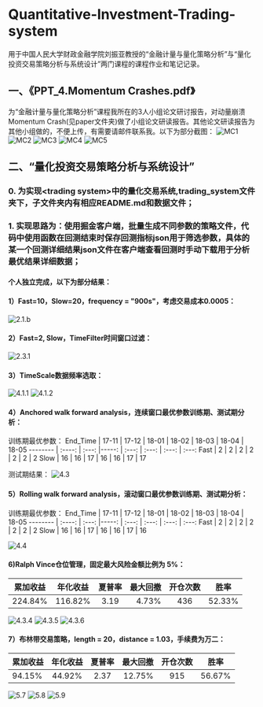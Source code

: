 # Quantitative-Investment-Trading-system
用于中国人民大学财政金融学院刘振亚教授的“金融计量与量化策略分析”与“量化投资交易策略分析与系统设计”两门课程的课程作业和笔记记录。

## 一、《PPT_4.Momentum Crashes.pdf》
为“金融计量与量化策略分析”课程我所在的3人小组论文研讨报告，对动量崩溃Momentum Crash(见paper文件夹)做了小组论文研读报告。其他论文研读报告为其他小组做的，不便上传，有需要请邮件联系我。以下为部分截图：
![MC1](https://github.com/xhlgogo/Quantitative-Investment-Trading-system/blob/master/paper/picture/MC1.PNG)
![MC2](https://github.com/xhlgogo/Quantitative-Investment-Trading-system/blob/master/paper/picture/MC2.PNG)
![MC3](https://github.com/xhlgogo/Quantitative-Investment-Trading-system/blob/master/paper/picture/MC3.PNG)
![MC4](https://github.com/xhlgogo/Quantitative-Investment-Trading-system/blob/master/paper/picture/MC4.PNG)
![MC5](https://github.com/xhlgogo/Quantitative-Investment-Trading-system/blob/master/paper/picture/MC5.PNG)

## 二、“量化投资交易策略分析与系统设计”
### 0. 为实现\<trading system>中的量化交易系统,trading_system文件夹下，子文件夹内有相应README.md和数据文件；
### 1. 实现思路为：使用掘金客户端，批量生成不同参数的策略文件，代码中使用函数在回测结束时保存回测指标json用于筛选参数，具体的某一个回测详细结果json文件在客户端查看回测时手动下载用于分析最优结果详细数据；
#### 个人独立完成，以下为部分结果：
#### 1）Fast=10，Slow=20，frequency = "900s"，考虑交易成本0.0005：
![2.1.b](https://github.com/xhlgogo/Quantitative-Investment-Trading-system/blob/master/trading_system/project2/2.1.b.png)
#### 2）Fast=2, Slow，TimeFilter时间窗口过滤：
![2.3.1](https://github.com/xhlgogo/Quantitative-Investment-Trading-system/blob/master/trading_system/project2/2.3.1.png)
#### 3）TimeScale数据频率选取：
![4.1.1](https://github.com/xhlgogo/Quantitative-Investment-Trading-system/blob/master/trading_system/project3/4.1.1.png)
![4.1.2](https://github.com/xhlgogo/Quantitative-Investment-Trading-system/blob/master/trading_system/project3/4.1.2.png)
#### 4）Anchored walk forward analysis，连续窗口最优参数训练期、测试期分析：
训练期最优参数：
End_Time |	17-11	| 17-12	| 18-01	| 18-02	| 18-03	| 18-04	| 18-05
-------- | :----: | :---: |-----: | :---: | :---: | :---: | :---:
Fast	   |    2   |   2   |   2   |    2  |   2   |  2    |  2
Slow	   |    16  |   16  |   17  |    16 |   16  |  17   |  17

测试期结果：
![4.3](https://github.com/xhlgogo/Quantitative-Investment-Trading-system/blob/master/trading_system/project3/4.3.png)
#### 5）Rolling walk forward analysis，滚动窗口最优参数训练期、测试期分析：
训练期最优参数：
End_Time |	17-11	| 17-12	| 18-01	| 18-02	| 18-03	| 18-04	| 18-05
-------- | :----: | :---: |-----: | :---: | :---: | :---: | :---:
Fast	   |    2   |   2   |   2   |    2  |   2   |  2    |  2
Slow	   |    16  |   16  |   17  |    16 |   16  |  17   |  16

![4.4](https://github.com/xhlgogo/Quantitative-Investment-Trading-system/blob/master/trading_system/project3/4.4.png)
#### 6)Ralph Vince仓位管理，固定最大风险金额比例为 5%：
累加收益 |	年化收益	| 夏普率	| 最大回撤	| 开仓次数	| 胜率
------- | :-------: | :----: |--------: | :------: | :-----:
224.84% |  116.82%  |   3.19 |   4.73%  |    436   | 52.33% 

![4.3.4](https://github.com/xhlgogo/Quantitative-Investment-Trading-system/blob/master/trading_system/project4/4.3.4.png)
![4.3.5](https://github.com/xhlgogo/Quantitative-Investment-Trading-system/blob/master/trading_system/project4/4.3.5.png)
![4.3.6](https://github.com/xhlgogo/Quantitative-Investment-Trading-system/blob/master/trading_system/project4/4.3.6.png)

#### 7）布林带交易策略，length = 20，distance = 1.03，手续费为万二：
累加收益 |	年化收益	| 夏普率	| 最大回撤	| 开仓次数	| 胜率
------- | :-------: | :----: |--------: | :------: | :-----:
94.15%  |  44.92%   |   2.37 |   12.75% |    915   | 56.67% 

![5.7](https://github.com/xhlgogo/Quantitative-Investment-Trading-system/blob/master/trading_system/project5/5.7.png)
![5.8](https://github.com/xhlgogo/Quantitative-Investment-Trading-system/blob/master/trading_system/project5/5.8.png)
![5.9](https://github.com/xhlgogo/Quantitative-Investment-Trading-system/blob/master/trading_system/project5/5.9.png)
